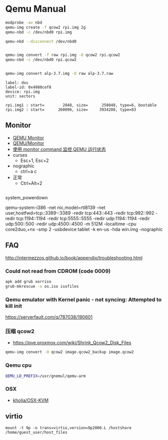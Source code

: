 # Qemu Manual


```bash
modprobe -av nbd
qemu-img create -f qcow2 rpi.img 2g
qemu-nbd -c /dev/nbd0 rpi.img

qemu-nbd --disconnect /dev/nbd0


qemu-img convert -f raw rpi.img -O qcow2 rpi.qcow2
qemu-nbd -c /dev/nbd0 rpi.qcow2


qemu-img convert alp-3.7.img -O raw alp-3.7.raw
```

```
label: dos
label-id: 0x4980cef8
device: rpi.img
unit: sectors

rpi.img1 : start=        2048, size=      258048, type=6, bootable
rpi.img2 : start=      260096, size=     3934208, type=83
```

## Monitor
* [QEMU Monitor](https://qemu.weilnetz.de/doc/qemu-doc.html#pcsys_005fmonitor)
* [QEMU/Monitor](https://en.wikibooks.org/wiki/QEMU/Monitor)
* [使用 monitor command 监控 QEMU 运行状态](https://www.ibm.com/developerworks/cn/linux/l-cn-qemu-monitor/)
* curses
  * Esc+1, Esc+2
* nographic
  * ctrl+a c
* 正常
  * Ctrl+Alt+2

```
```

system_powerdown

qemu-system-i386 -net nic,model=rtl8139 -net user,hostfwd=tcp::3389-:3389 -redir tcp:443::443 -redir tcp:992::992 -redir tcp:1194::1194 -redir tcp:5555::5555 -redir udp:1194::1194 -redir udp:500::500 -redir udp:4500::4500 -m 512M -localtime -cpu core2duo,+nx -smp 2 -usbdevice tablet -k en-us -hda win.img -nographic

## FAQ

http://intermezzos.github.io/book/appendix/troubleshooting.html

### Could not read from CDROM (code 0009)
```bash
apk add grub xorriso
grub-mkrescue -o os.iso isofiles
```

### Qemu emulator with Kernel panic - not syncing: Attempted to kill init
https://serverfault.com/q/787038/190601

### 压缩 qcow2
* https://pve.proxmox.com/wiki/Shrink_Qcow2_Disk_Files

```bash
qemu-img convert -O qcow2 image.qcow2_backup image.qcow2
```

### Qemu cpu
```bash
QEMU_LD_PREFIX=/usr/gnemul/qemu-arm
```

### OSX
* [kholia/OSX-KVM](https://github.com/kholia/OSX-KVM)

## virtio
```
mount -t 9p -o trans=virtio,version=9p2000.L /hostshare /home/guest_user/host_files
```
